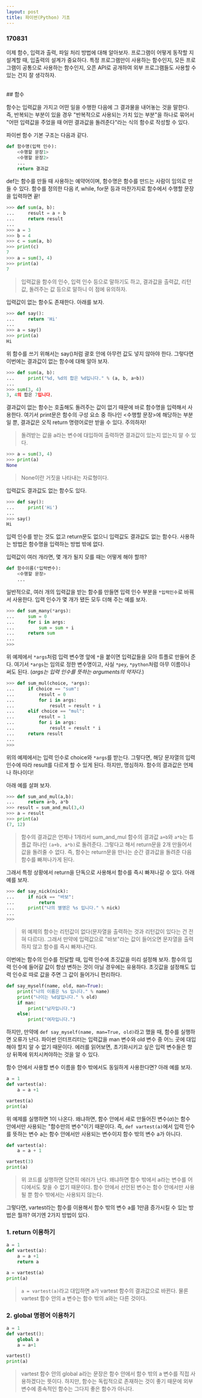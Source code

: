 ```yaml
---
layout: post
title: 파이썬(Python) 기초
---
```


### 170831

이제 함수, 입력과 출력, 파일 처리 방법에 대해 알아보자. 프로그램이 어떻게 동작할 지 설계할 때, 입출력의 설계가 중요하다. 특정 프로그램만이 사용하는 함수인지, 모든 프로그램이 공통으로 사용하는 함수인지, 오픈 API로 공개하여 외부 프로그램들도 사용할 수 있는 건지 잘 생각하자.

<br>
## 함수

함수는 입력값을 가지고 어떤 일을 수행한 다음에 그 결과물을 내어놓는 것을 말한다. 즉, 반복되는 부분이 있을 경우 "반복적으로 사용되는 가치 있는 부분"을 하나로 묶어서 "어떤 입력값을 주었을 때 어떤 결과값을 돌려준다"라는 식의 함수로 작성할 수 있다.

파이썬 함수 기본 구조는 다음과 같다.

```python
def 함수명(입력 인수):
    <수행할 문장1>
    <수행할 문장2>
    ...
    return 결과값
```

def는 함수를 만들 때 사용하는 예약어이며, 함수명은 함수를 만드는 사람이 임의로 만들 수 있다. 함수를 정의한 다음 if, while, for문 등과 마찬가지로 함수에서 수행할 문장을 입력하면 끝!

```python
>>> def sum(a, b):
...     result = a + b
...     return result
...
>>> a = 3
>>> b = 4
>>> c = sum(a, b)
>>> print(c)
7
>>> a = sum(3, 4)
>>> print(a)
7
```
> 입력값을 함수의 인수, 입력 인수 등으로 말하기도 하고, 결과값을 출력값, 리턴값, 돌려주는 값 등으로 말하니 이 점에 유의하자.

입력값이 없는 함수도 존재한다. 아래를 보자.

```python
>>> def say():
...     return 'Hi'
...
>>> a = say()
>>> print(a)
Hi
```

위 함수를 쓰기 위해서는 say()처럼 괄호 안에 아무런 값도 넣지 않아야 한다. 그렇다면 이번에는 결과값이 없는 함수에 대해 알아 보자.

```python
>>> def sum(a, b):
...     print("%d, %d의 합은 %d입니다." % (a, b, a+b))
...
>>> sum(3, 4)
3, 4의 합은 7입니다.
```

결과값이 없는 함수는 호출해도 돌려주는 값이 없기 때문에 바로 함수명을 입력해서 사용한다. 여기서 print문은 함수의 구성 요소 중 하나인 <수행할 문장>에 해당하는 부분일 뿐, 결과값은 오직 return 명령어로만 받을 수 있다. 주의하자!
> 돌려받는 값을 a라는 변수에 대입하여 출력하면 결과값이 있는지 없는지 알 수 있다.

```python
>>> a = sum(3, 4)
>>> print(a)
None
```
> None이란 거짓을 나타내는 자료형이다.

입력값도 결과값도 없는 함수도 있다.

```python
>>> def say():
...     print('Hi')
...
>>> say()
Hi
```

입력 인수를 받는 것도 없고 return문도 없으니 입력값도 결과값도 없는 함수다. 사용하는 방법은 함수명을 입력하는 방법 밖에 없다.

입력값이 여러 개라면, 몇 개가 될지 모를 때는 어떻게 해야 할까?

```python
def 함수이름(*입력변수):
    <수행할 문장>
    ...
```

일반적으로, 여러 개의 입력값을 받는 함수를 만들면 입력 인수 부분을 `*입력인수`로 바꿔서 사용한다. 입력 인수가 몇 개가 됐든 모두 더해 주는 예를 보자.

```python
>>> def sum_many(*args):
...     sum = 0
...     for i in args:
...         sum = sum + i
...     return sum
...
>>>
```

위 예제에서 `*args`처럼 입력 변수명 앞에 `*`을 붙이면 입력값들을 모아 튜플로 만들어 준다. 여기서 `*args`는 임의로 정한 변수명이고, 사실 `*pey`,  `*python`처럼 아무 이름이나 써도 된다. (*args는 입력 인수를 뜻하는 arguments의 약자다.*)

```python
>>> def sum_mul(choice, *args):
...     if choice == "sum":
...         result = 0
...         for i in args:
...             result = result + i
...     elif choice == "mul":
...         result = 1
...         for i in args:
...             result = result * i
...     return result
...
>>>
```

위의 예제에서는 입력 인수로 choice와 `*args`를 받는다. 그렇다면, 해당 문자열의 입력 인수에 따라 result를 다르게 할 수 있게 된다. 하지만, 명심하자. 함수의 결과값은 언제나 하나이다!

아래 예를 살펴 보자.

```python
>>> def sum_and_mul(a,b):
...     return a+b, a*b
>>> result = sum_and_mul(3,4)
>>> a = result
>>> print(a)
(7, 12)
```
> 함수의 결과값은 언제나 1개라서 sum_and_mul 함수의 결과값 `a+b`와 `a*b`는 튜플값 하나인 `(a+b, a*b)`로 돌려준다.
> 그렇다고 해서 return문을 2개 만들어서 값을 돌려줄 수 없다. 즉, 함수는 return문을 만나는 순간 결과값을 돌려준 다음 함수를 빠져나가게 된다.

그래서 특정 상황에서 return을 단독으로 사용해서 함수를 즉시 빠져나갈 수 있다. 아래 예를 보자.

```python
>>> def say_nick(nick):
...     if nick == "바보":
...         return
...     print("나의 별명은 %s 입니다." % nick)
...
>>>
```
> 위 예제의 함수는 리턴값이 없다(문자열을 출력하는 것과 리턴값이 있다는 건 전혀 다르다). 그래서 만약에 입력값으로 "바보"라는 값이 들어오면 문자열을 출력하지 않고 함수를 즉시 빠져나간다.

이번에는 함수의 인수를 전달할 때, 입력 인수에 초깃값을 미리 설정해 보자. 함수의 입력 인수에 들어갈 값이 항상 변하는 것이 아닐 경우에는 유용하다. 초깃값을 설정해도 입력 인수로 따로 값을 주면 그 값이 들어가니 편리하다.

```python
def say_myself(name, old, man=True):
    print("나의 이름은 %s 입니다." % name)
    print("나이는 %d살입니다." % old)
    if man:
        print("남자입니다.")
    else:
        print("여자입니다.")
```

하지만, 만약에 `def say_myself(name, man=True, old)`라고 했을 때, 함수를 실행하면 오류가 난다. 파이썬 인터프리터는 입력값을 man 변수와 old 변수 중 어느 곳에 대입해야 할지 알 수 없기 때문이다. 에러를 읽어보면, 초기화시키고 싶은 입력 변수들은 항상 뒤쪽에 위치시켜야하는 것을 알 수 있다.

함수 안에서 사용할 변수 이름을 함수 밖에서도 동일하게 사용한다면? 아래 예를 보자.

```python
a = 1
def vartest(a):
    a = a +1

vartest(a)
print(a)
```

위 예제를 실행하면 1이 나온다. 왜냐하면, 함수 안에서 새로 만들어진 변수(*a*)는 함수 안에서만 사용되는 "함수만의 변수"이기 때문이다. 즉, `def vartest(a)`에서 입력 인수를 뜻하는 변수 a는 함수 안에서만 사용되는 변수이지 함수 밖의 변수 a가 아니다.

```python
def vartest(a):
    a = a + 1

vartest(3)
print(a)
```
> 위 코드를 실행하면 당연히 에러가 난다. 왜냐하면 함수 밖에서 a라는 변수를 어디에서도 찾을 수 없기 때문이다. 함수 안에서 선언된 변수는 함수 안에서만 사용될 뿐 함수 밖에서는 사용되지 않는다.

그렇다면, vartest라는 함수를 이용해서 함수 밖의 변수 a를 1만큼 증가시킬 수 있는 방법은 뭘까? 여기엔 2가지 방법이 있다.

### 1. return 이용하기

```python
a = 1
def vartest(a):
    a = a +1
    return a

a = vartest(a)
print(a)
```
> `a = vartest(a)`라고 대입하면 a가 vartest 함수의 결과값으로 바뀐다. 물론 vartest 함수 안의 a 변수는 함수 밖의 a와는 다른 것이다.

### 2. global 명령어 이용하기

```python
a = 1
def vartest():
    global a
    a = a+1

vartest()
print(a)
```
> vartest 함수 안의 global a라는 문장은 함수 안에서 함수 밖의 a 변수를 직접 사용하겠다는 뜻이다. 하지만, 함수는 독립적으로 존재하는 것이 좋기 때문에 외부 변수에 종속적인 함수는 그다지 좋은 함수가 아니다.
